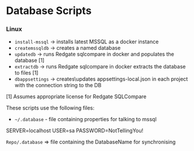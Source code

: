 # Database Scripts

### Linux


* ``install-mssql`` -> installs latest MSSQL as a docker instance
* ``createmssqldb`` -> creates a named database
* ``updatedb`` -> runs Redgate sqlcompare in docker and populates the database [1]
* ``extractdb`` -> runs Redgate sqlcompare in docker extracts the database to files [1]
* ``dbappsettings`` -> creates\updates appsettings-local.json in each project with the connection string to the DB

[1] Assumes appropriate license for Redgate SQLCompare

These scripts use the following files:
* ``~/.database`` - file containing properties for talking to mssql

SERVER=localhost
USER=sa
PASSWORD=NotTellingYou!

``Repo/.database`` => file containing the DatabaseName for synchronising
